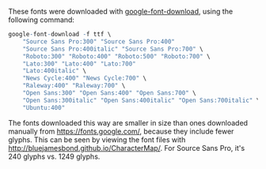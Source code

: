 These fonts were downloaded with [google-font-download](https://github.com/neverpanic/google-font-download), using the following command:

```R
google-font-download -f ttf \
    "Source Sans Pro:300" "Source Sans Pro:400"
    "Source Sans Pro:400italic" "Source Sans Pro:700" \
    "Roboto:300" "Roboto:400" "Roboto:500" "Roboto:700" \
    "Lato:300" "Lato:400" "Lato:700"
    "Lato:400italic" \
    "News Cycle:400" "News Cycle:700" \
    "Raleway:400" "Raleway:700" \
    "Open Sans:300" "Open Sans:400" "Open Sans:700" \
    "Open Sans:300italic" "Open Sans:400italic" "Open Sans:700italic" \
    "Ubuntu:400"
```

The fonts downloaded this way are smaller in size than ones downloaded manually from https://fonts.google.com/, because they include fewer glyphs. This can be seen by viewing the font files with http://bluejamesbond.github.io/CharacterMap/. For Source Sans Pro, it's 240 glyphs vs. 1249 glyphs.
